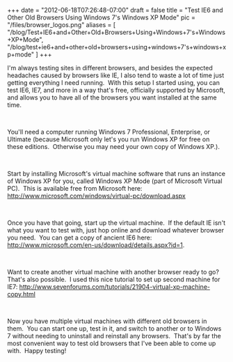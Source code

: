 
+++
date = "2012-06-18T07:26:48-07:00"
draft = false
title = "Test IE6 and Other Old Browsers Using Windows 7's Windows XP Mode"
pic = "/files/browser_logos.png"
aliases = [
  "/blog/Test+IE6+and+Other+Old+Browsers+Using+Windows+7's+Windows+XP+Mode",
  "/blog/test+ie6+and+other+old+browsers+using+windows+7's+windows+xp+mode"
]
+++

I'm always testing sites in different browsers, and besides the expected
 headaches caused by browsers like IE, I also tend to waste a lot of 
time just getting everything I need running.  With this setup I started 
using, you can test IE6, IE7, and more in a way that's 
free, officially supported by Microsoft, and allows you to have all of 
the browsers you want installed at the same time.<span id="pastemarkerend"> </span><br>

<br>

  You'll need a computer running Windows 7 Professional, Enterprise, 
or Ultimate (because Microsoft only let's you run Windows XP for free on 
these editions.  Otherwise you may need your own copy of Windows XP.).
<br>

<br>

  Start by installing Microsoft's virtual machine software that runs 
an instance of Windows XP for you, called Windows XP Mode (part of 
Microsoft Virtual PC).  This is available free from Microsoft here: 
<a href="http://www.microsoft.com/windows/virtual-pc/download.aspx">http://www.microsoft.com/windows/virtual-pc/download.aspx</a>
<br>

<br>

  Once you have that going, start up the virtual machine.  If the 
default IE isn't what you want to test with, just hop online and 
download whatever browser you need.  You can get a copy of ancient IE6 
here: <a href="http://www.microsoft.com/en-us/download/details.aspx?id=1">http://www.microsoft.com/en-us/download/details.aspx?id=1</a>.
<br>

<br>

  Want to create another virtual machine with another browser ready 
to go?  That's also possible.  I used this nice tutorial to set up 
second machine for IE7: 
<a href="http://www.sevenforums.com/tutorials/21904-virtual-xp-machine-copy.html">http://www.sevenforums.com/tutorials/21904-virtual-xp-machine-copy.html</a>
<br>

<br>

  Now you have multiple virtual machines with different old browsers 
in them.  You can start one up, test in it, and switch to another or to 
Windows 7 without needing to uninstall and reinstall any browsers.  
That's by far the most convenient way to test old browsers that I've 
been able to come up with.  Happy testing!
<span id="pastemarkerend"> </span>